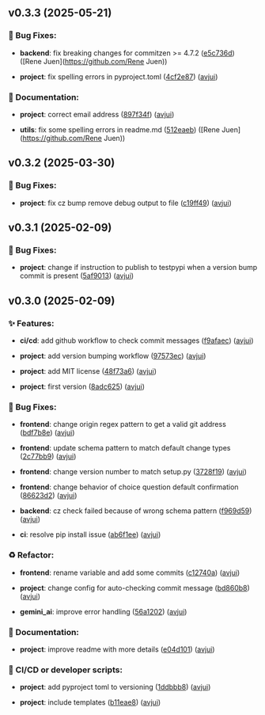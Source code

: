 ## v0.3.3 (2025-05-21)

### :bug: Bug Fixes:

- **backend**: fix breaking changes for commitzen >= 4.7.2 ([e5c736d](https://github.com/avjui/cz_gemini/commit/e5c736d182eb31f5855f9a8e1a9310b5eb8e1c4b)) ([Rene Juen](https://github.com/Rene Juen))
 
- **project**: fix spelling errors in pyproject.toml ([4cf2e87](https://github.com/avjui/cz_gemini/commit/4cf2e8789ccc774b09f24ae44d245a6386c8f7cf)) ([avjui](https://github.com/avjui))
 

### :memo: Documentation:

- **project**: correct email address ([897f34f](https://github.com/avjui/cz_gemini/commit/897f34fc05c1dafc983c057f1fede48ecc2ab788)) ([avjui](https://github.com/avjui))
 
- **utils**: fix some spelling errors in readme.md ([512eaeb](https://github.com/avjui/cz_gemini/commit/512eaeb1b6190444bcabffc5364e14f42dbdb2ce)) ([Rene Juen](https://github.com/Rene Juen))
 

## v0.3.2 (2025-03-30)

### :bug: Bug Fixes:

- **project**: fix cz bump remove debug output to file ([c19ff49](https://github.com/avjui/cz_gemini/commit/c19ff49a8a54a2aecd7e5a222f14b9b2f92198f4)) ([avjui](https://github.com/avjui))
 

## v0.3.1 (2025-02-09)

### :bug: Bug Fixes:

- **project**: change if instruction to publish to testpypi when a version bump commit is present ([5af9013](https://github.com/avjui/cz_gemini/commit/5af901354efacd629e4726f8df69cbc5b2be89ed)) ([avjui](https://github.com/avjui))
 

## v0.3.0 (2025-02-09)

### :sparkles: Features:

- **ci/cd**: add github workflow to check commit messages ([f9afaec](https://github.com/avjui/cz_gemini/commit/f9afaec2469b5d6141f0fb424eb9957be0c07fea)) ([avjui](https://github.com/avjui))
 
- **project**: add version bumping workflow ([97573ec](https://github.com/avjui/cz_gemini/commit/97573ec0778f654a1ea2147c61e2d0c63891c035)) ([avjui](https://github.com/avjui))
 
- **project**: add MIT license ([48f73a6](https://github.com/avjui/cz_gemini/commit/48f73a6db295a56c6991b97a422a10c1cfc20dbc)) ([avjui](https://github.com/avjui))
 
- **project**: first version ([8adc625](https://github.com/avjui/cz_gemini/commit/8adc625f0da7ed1eb9201af5c4671ec97e9326e8)) ([avjui](https://github.com/avjui))
 

### :bug: Bug Fixes:

- **frontend**: change origin regex pattern to get a valid git address ([bdf7b8e](https://github.com/avjui/cz_gemini/commit/bdf7b8ee7f0631722f34d8171abde0f2cc56254e)) ([avjui](https://github.com/avjui))
 
- **frontend**: update schema pattern to match default change types ([2c77bb9](https://github.com/avjui/cz_gemini/commit/2c77bb9bacc85584985adaf3bde43c84ce6016e2)) ([avjui](https://github.com/avjui))
 
- **frontend**: change version number to match setup.py ([3728f19](https://github.com/avjui/cz_gemini/commit/3728f19fcba3f67ccb240f0fd45556cbe5ae379d)) ([avjui](https://github.com/avjui))
 
- **frontend**: change behavior of choice question default confirmation ([86623d2](https://github.com/avjui/cz_gemini/commit/86623d2390487ad236a567dce8acdef252368ff1)) ([avjui](https://github.com/avjui))
 
- **backend**: cz check failed because of wrong schema pattern ([f969d59](https://github.com/avjui/cz_gemini/commit/f969d5992763a3485bcc72af6c0431246474a629)) ([avjui](https://github.com/avjui))
 
- **ci**: resolve pip install issue ([ab6f1ee](https://github.com/avjui/cz_gemini/commit/ab6f1eeec69449f7bd19007852962ee4c7ba8775)) ([avjui](https://github.com/avjui))
 

### :recycle: Refactor:

- **frontend**: rename variable and add some commits ([c12740a](https://github.com/avjui/cz_gemini/commit/c12740af4fb882f5ee66c4dc9ff0c37b537b0e2b)) ([avjui](https://github.com/avjui))
 
- **project**: change config for auto-checking commit message ([bd860b8](https://github.com/avjui/cz_gemini/commit/bd860b84aa7cc1bb2b6e4c27dec64bcfb4699e78)) ([avjui](https://github.com/avjui))
 
- **gemini_ai**: improve error handling ([56a1202](https://github.com/avjui/cz_gemini/commit/56a12020f042df65d035545a2bdb56c0d5ecef31)) ([avjui](https://github.com/avjui))
 

### :memo: Documentation:

- **project**: improve readme with more details ([e04d101](https://github.com/avjui/cz_gemini/commit/e04d101226d482378731f43847aa1c8f82b0faec)) ([avjui](https://github.com/avjui))
 

### :construction_worker: CI/CD or developer scripts:

- **project**: add pyproject toml to versioning ([1ddbbb8](https://github.com/avjui/cz_gemini/commit/1ddbbb83f58cd74b988fa8092cbc5f8e44efd4a9)) ([avjui](https://github.com/avjui))
 
- **project**: include templates ([b11eae8](https://github.com/avjui/cz_gemini/commit/b11eae83bfc3735ba72f7f0ce4d110577d554b7c)) ([avjui](https://github.com/avjui))
 
